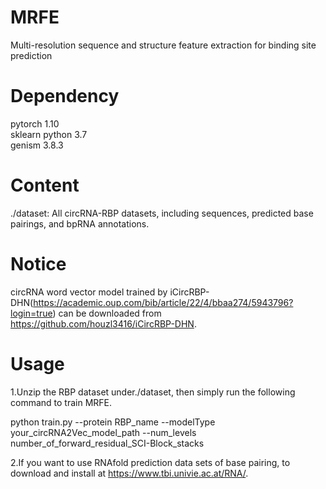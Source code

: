 # MRFE
Multi-resolution sequence and structure feature extraction for binding site prediction
# Dependency 
pytorch 1.10  
sklearn 
python 3.7  
genism 3.8.3

# Content 
./dataset: All circRNA-RBP datasets, including sequences, predicted base pairings, and bpRNA annotations.

# Notice
circRNA word vector model trained by iCircRBP-DHN(https://academic.oup.com/bib/article/22/4/bbaa274/5943796?login=true) can be downloaded from https://github.com/houzl3416/iCircRBP-DHN.

# Usage
1.Unzip the RBP dataset under./dataset, then simply run the following command to train MRFE.

python train.py --protein RBP_name --modelType your_circRNA2Vec_model_path --num_levels number_of_forward_residual_SCI-Block_stacks

2.If you want to use RNAfold prediction data sets of base pairing, to download and install at https://www.tbi.univie.ac.at/RNA/.

